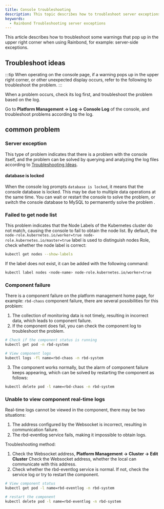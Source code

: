 ```yaml
---
title: Console troubleshooting
description: This topic describes how to troubleshoot server exceptions on the Rainbond console
keywords:
  - Rainbond Troubleshooting server exceptions
---
```


This article describes how to troubleshoot some warnings that pop up in the upper right corner when using Rainbond, for example: server-side exceptions.

## Troubleshoot ideas

:::tip
When operating on the console page, if a warning pops up in the upper right corner, or other unexpected display occurs, refer to the following to troubleshoot the problem.
:::

When a problem occurs, check its log first, and troubleshoot the problem based on the log.

Go to **Platform Management -> Log -> Console Log** of the console, and troubleshoot problems according to the log.

## common problem

### Server exception

This type of problem indicates that there is a problem with the console itself, and the problem can be solved by querying and analyzing the log files according to [Troubleshooting Ideas](#执查思想).

#### database is locked

When the console log prompts `database is locked`, it means that the console database is locked. This may be due to multiple data operations at the same time. You can wait or restart the console to solve the problem, or switch the console database to MySQL to permanently solve the problem .

### Failed to get node list

This problem indicates that the Node Labels of the Kubernetes cluster do not match, causing the console to fail to obtain the node list. By default, the `node-role.kubernetes.io/worker=true node-role.kubernetes.io/master=true` label is used to distinguish nodes Role, check whether the node label is correct:

```bash
kubectl get nodes --show-labels
```

If the label does not exist, it can be added with the following command:

```bash
kubectl label nodes <node-name> node-role.kubernetes.io/worker=true
```

### Component failure

There is a component failure on the platform management home page, for example: `rbd-chaos` component failure, there are several possibilities for this problem:

1. The collection of monitoring data is not timely, resulting in incorrect data, which leads to component failure.
2. If the component does fail, you can check the component log to troubleshoot the problem.

```bash
# Check if the component status is running
kubectl get pod -n rbd-system

# View component logs
kubectl logs -fl name=rbd-chaos -n rbd-system
```

3. The component works normally, but the alarm of component failure keeps appearing, which can be solved by restarting the component as follows:

```bash
kubectl delete pod -l name=rbd-chaos -n rbd-system
```

### Unable to view component real-time logs

Real-time logs cannot be viewed in the component, there may be two situations:

1. The address configured by the Websocket is incorrect, resulting in communication failure.
2. The rbd-eventlog service fails, making it impossible to obtain logs.

Troubleshooting method:

1. Check the Websocket address, **Platform Management -> Cluster -> Edit Cluster** Check the Websocket address, whether the local can communicate with this address.
2. Check whether the rbd-eventlog service is normal. If not, check the service log or try to restart the component.

```bash
# View component status
kubectl get pod -l name=rbd-eventlog -n rbd-system

# restart the component
kubectl delete pod -l name=rbd-eventlog -n rbd-system
```
